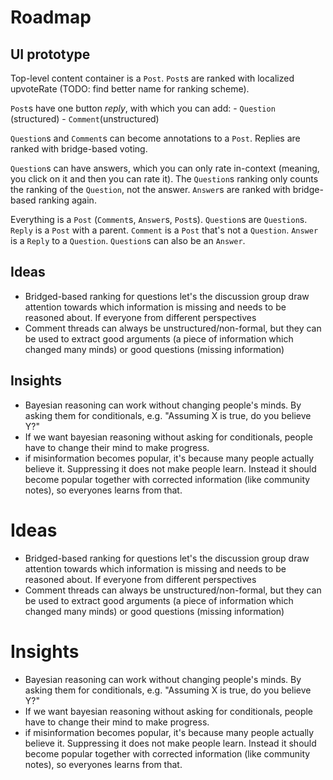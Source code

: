 # Roadmap

## UI prototype

Top-level content container is a `Post`. `Post`s are ranked with localized upvoteRate (TODO: find better name for ranking scheme).

`Post`s have one button *reply*, with which you can add:
    - `Question` (structured)
    - `Comment`(unstructured)

`Question`s and `Comment`s can become annotations to a `Post`.
Replies are ranked with bridge-based voting.

`Question`s can have answers, which you can only rate in-context (meaning, you click on it and then you can rate it).
The `Question`s ranking only counts the ranking of the `Question`, not the answer.
`Answer`s are ranked with bridge-based ranking again.

Everything is a `Post` (`Comment`s, `Answer`s, `Post`s). `Question`s are `Question`s.
`Reply` is a `Post` with a parent.
`Comment` is a `Post` that's not a `Question`.
`Answer` is a `Reply` to a `Question`.
`Question`s can also be an `Answer`.


## Ideas

- Bridged-based ranking for questions let's the discussion group draw attention towards which information is missing and needs to be reasoned about. If everyone from different perspectives
- Comment threads can always be unstructured/non-formal, but they can be used to extract good arguments (a piece of information which changed many minds) or good questions (missing information)


## Insights

- Bayesian reasoning can work without changing people's minds. By asking them for conditionals, e.g. "Assuming X is true, do you believe Y?"
- If we want bayesian reasoning without asking for conditionals, people have to change their mind to make progress.
- if misinformation becomes popular, it's because many people actually believe it. Suppressing it does not make people learn. Instead it should become popular together with corrected information (like community notes), so everyones learns from that.



# Ideas
- Bridged-based ranking for questions let's the discussion group draw attention towards which information is missing and needs to be reasoned about. If everyone from different perspectives
- Comment threads can always be unstructured/non-formal, but they can be used to extract good arguments (a piece of information which changed many minds) or good questions (missing information)


# Insights
- Bayesian reasoning can work without changing people's minds. By asking them for conditionals, e.g. "Assuming X is true, do you believe Y?"
- If we want bayesian reasoning without asking for conditionals, people have to change their mind to make progress.
- if misinformation becomes popular, it's because many people actually believe it. Suppressing it does not make people learn. Instead it should become popular together with corrected information (like community notes), so everyones learns from that.